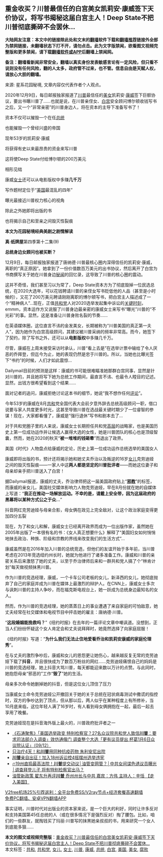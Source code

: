  <h2>重金收买？川普最信任的白宫美女凯莉安·康威签下天价协议，将写书揭秘这届白宫主人！Deep State不把川普彻底撕碎不会罢休…</h2> <p class="notice"><b>大陆网友注意：本文中的链接除此处和文末的<a href="https://github.com/bannedbook/fanqiang" >翻墙</a>软件下载和<a href="https://github.com/killgcd/justmysocks/blob/master/README.md">翻墙推荐</a>链接外全部为禁网链接，未翻墙状态下打不开，请勿点击。此为文字版禁闻，欲看图文视频完整版和更多禁闻，请下载<a href="https://github.com/bannedbook/fanqiang">翻墙软件或APP</a>后翻墙上禁闻网。</p><p>备注：翻墙看新闻非常安全，翻墙以真实身份发表敏感言论有一定风险，但只看不说则没有任何风险，翻的人太多，政府管不过来，也不管。信息自由是天赋人权，请放心大胆的翻墙。</b></p>  <div class="entry"> <p></p> <p>来源: 星系花园秘境, 文章内容仅代表作者个人观点。</p> <p>2020年12月9日，每日邮报独家报道了<a href="https://www.bannedbook.org/bnews/tag/%e5%b7%9d%e6%99%ae/" class="st_tag internal_tag" rel="tag" title="标签 川普 下的日志">川普</a>最信任的<a href="https://www.bannedbook.org/bnews/tag/%e7%be%8e%e5%a5%b3/" class="st_tag internal_tag" rel="tag" title="标签 美女 下的日志">美女</a>凯莉安·<a href="https://www.bannedbook.org/bnews/tag/%e5%ba%b7%e5%a8%81/" class="st_tag internal_tag" rel="tag" title="标签 康威 下的日志">康威</a>签下巨额协议，要出书曝川普了……也就是说，在川普亲侄女、<a href="https://www.bannedbook.org/bnews/tag/%e7%99%bd%e5%ae%ab/" class="st_tag internal_tag" rel="tag" title="标签 白宫 下的日志">白宫</a>安全顾问博尔顿收钱写书之后，又一个“非常亲密”的川普身边人，将在资本的主导下准备写书了！</p> <p>资本不仅可以摧毁一个在任<a href="https://www.bannedbook.org/bnews/tag/%e6%80%bb%e7%bb%9f/" class="st_tag internal_tag" rel="tag" title="标签 总统 下的日志">总统</a></p> <p>也能摧毁一个曾经兴盛的帝国</p> <p>现年53岁的凯莉安·康威</p> <p>将获得有史以来最昂贵的资金来写川普</p> <p>这将使Deep State付给博尔顿的200万美元</p> <p>相形见绌</p> <p>康威<a href="https://www.bannedbook.org/bnews/tag/%e5%a5%b3%e5%a3%ab/" class="st_tag internal_tag" rel="tag" title="标签 女士 下的日志">女士</a>还可以从电影版权中多赚<strong style="font-weight: 600;">几千万</strong></p> <p>写作题材定位于“<a href="https://www.bannedbook.org/bnews/tag/%e7%be%8e%e5%9b%bd/" class="st_tag internal_tag" rel="tag" title="标签 美国 下的日志">美国</a>最混乱的四年”</p>  <p>曝光最接近川普权力核心的视角</p> <p>除此之外她即将出版的书</p> <p>也将揭示自己和至亲之间毁灭性裂痕</p> <p></p> <p><strong style="font-weight: 600;">本文为花园秘境经典美剧之剧情解读</strong></p> <p><strong style="font-weight: 600;">真·纸牌屋</strong>第四季第十二集(9)</p> <p></p> <p><strong>总统身边女顾问也被买断？</strong></p> <p>12月9日，每日邮报独家报道了唐纳德·川普最核心圈内深得信任的凯莉安·康威，离职的“真正原因”。她拿到了一份价值数百万美元的出书协议，然后离开了白宫为书商撰写关于她在川普身边<span class='wp_keywordlink'><a href="https://www.bannedbook.org/forum8/" title="中国禁文秘闻" target="_blank">秘闻</a></span>的回忆录，这导致了川普的核心圈的震动。</p> <p>这并不奇怪，我们甚至习以为常了，Deep State资本方为了彻底毁掉一位民选总统，在2020大选年，可以花钱聘请川普的亲侄女写书贬低他的人品（甚至是小时候的），又花了200万美元聘请刚刚离职的博尔顿写书，把白宫主人描述成了一个“精神病人”…现在，正值<a href="https://www.bannedbook.org/bnews/tag/%e5%85%b1%e5%92%8c%e5%85%9a/" class="st_tag internal_tag" rel="tag" title="标签 共和党 下的日志">共和党</a>人对2020选举发起集中诉讼的<span class='wp_keywordlink'><a href="https://www.bannedbook.org/forum2/topic151.html" title="关键时刻：李鹏日记" target="_blank">关键时刻</a></span>，emmm，资本运作方又说服了川普身边最亲密的康威女士来写书“曝光”川普的“不光彩”的事。显然，这是准备让川普身败名裂的节奏……</p> <p>在英语媒体圈，这位直言不讳的金发美女，长期被称为“川普美国的真正第一夫人”，因为她作为白宫高级顾问，其建议被川普采纳的频率非常高。而今，她签下了契约，除了写书之外，还可以从<strong style="font-weight: 600;">电影版权</strong>中多赚几千万。</p>  <p>尽管，康威在上周末接受采访时承认，川普“看上去是”在选举计票中输给了令人厌恶的乔拜登，但迄今为止，她的表现仍然是忠于川普的。所以，当她也比曝光签下“书约”的时候，人们才如此震惊…</p> <p></p> <p>Dailymail目前的预测是这样：康威的书可能很难瞄准她那群白宫同事，显然是针对川普的，并且她将写下她为总统工作期间，最直言不讳、也最令人瞠目的记述。显然，出钱方很希望看到这个结果……</p> <p>面对记者的追问，康威拒绝讨论这本书的细节，她说“我不想作任何<span class='wp_keywordlink_affiliate'><a href="https://www.bannedbook.org/bnews/comments/" title="新闻评论" target="_blank">评论</a></span>”。</p> <p>今年53岁的康威在8月<a href="https://www.bannedbook.org/bnews/tag/%E5%85%B1%E5%92%8C/" class="st_tag internal_tag" rel="tag" title="标签 共和 下的日志">共和</a>党全国代表大会前夕意外辞去总统高级顾问一职，借口说要与家人共度更多时光，这甚至导致川普在选战最关键时期少了一位睿智的参谋！现在，大家都看懂了，康威是“强行退休”写书和剧本去了…</p> <p>对于共和党圈子里的人来说，康威女士长期担任共和党<span class='wp_keywordlink_affiliate'><a href="https://www.bannedbook.org/bnews/ccpdope/" title="中共高层内幕" target="_blank">高层</a></span>的战略家，也是美国历史上第一位成功运作并让候选人赢得大选的女性，她是川普团队的核心也是顶级智囊，然而，她在2020的秋天“<strong style="font-weight: 600;">被一堆堆的钱砸晕</strong>”而退出了政界。</p> <p>美国《时代》人物盘点给康威的定论，历史上第一位成功运作总统选举的美国女人<br /> </p> <p>康威即将出版的书，预计还将揭示她和她丈夫乔治以及叛逆的16岁<a href="https://www.bannedbook.org/bnews/tag/%e5%a5%b3%e5%84%bf/" class="st_tag internal_tag" rel="tag" title="标签 女儿 下的日志">女儿</a>克劳迪娅之间的毁灭性裂痕——一家人中这<strong style="font-weight: 600;">两人都是坚定的川普批评者</strong>——而她这位妻子和母亲却亲手把川普送入了白宫！</p> <p>据Dailymail报道，康威的丈夫，乔治律师把这一届美国政府贴上“<strong style="font-weight: 600;"><span class='wp_keywordlink'><a href="https://www.bannedbook.org/forum11/topic281.html" title="禁片：评中国共产党的邪教本质" target="_blank">邪教</a></span></strong>”的标签，而康威的亲女儿，美国社交媒体影响力人物克劳迪娅，早在8月份就在她的自媒体上写道：“<strong style="font-weight: 600;">我正在推动一场解放运动。不幸的是，请戴上安全带，因为这届政府的黑幕将以某种方式公之于众…</strong>”</p> <p>抖音网红克劳迪娅与母亲合影，母女俩在政见上完全敌对，让这个政治家庭变得更加四分五裂<br /> </p> <p>现在，为了和女儿和解，康威女士已经离开政界而成为一位出版作家，虽然她在2005年出版了一本很有名的书：《女人真正想要什么》解释了“美国妇女如何悄悄地抹去政治、种族、阶级和宗教的界线来改变我们的生活方式”…</p>  <p>康威虽然是在2016年加入川普的总统竞选，但他们的友谊开始于多年前，当川普考虑在2013年竞选纽约州长时，她就为他进行了诸多准备工作。康威和川普的亲密关系后来激怒了她的丈夫，以至于乔治律师后来和一群共和党人搞了个“林肯计划”每天做视频抹黑川普。</p> <p></p> <p>作为川普的竞选经理，康威，一个卡车公司老板的女儿，新泽西的女儿，她彻底抛弃了自己的家庭并成为川普在媒体上最激烈的辩护人。在CNN上，康威女士多次与讽刺川普的主持人争吵，而在福克斯电视台上，她一跃成为总统身边最知名的女人。</p> <p>然而，作为川普的竞选经理，她的蒸蒸日上的事业遭遇了来自家庭的可怕敌意，她丈夫经常在社交媒体和电视节目中抨击她的雇主：唐纳德·川普。</p> <p></p> <p>“<strong style="font-weight: 600;">这段婚姻能挽救吗？</strong>”《纽约时报》在去年的一篇评论文章中嘲讽道。没想到，正当人们纷纷怀疑这个女人肯定会和丈夫说拜拜时，她竟然选择了向家庭屈服！</p> <p>《纽约时报》写道：“<strong style="font-weight: 600;">为什么我们无法止住地爱看乔治和凯莉安康威的家庭伦理秀</strong>”。</p> <p></p> <p>在与丈夫的激烈争吵后，康威和女儿的恩怨更让她伤心，越来越反复无常的克劳迪娅下载了<strong style="font-weight: 600;">抖音</strong>，并且很快成为了数百万粉丝的网红……克劳迪娅痛恨自己的妈妈是川普的竞选经理，她上抖音大骂川普，每天都能迎来数以万计的点赞。与此同时，她抱怨母亲“邪恶的”工作“<strong style="font-weight: 600;">毁了</strong>”她的生活。</p> <p>母亲多次命令她删掉她的抖音，但是这位女儿顶住了压力<br /> </p> <p>当康威女士命令克劳迪娅公开撤回关于她的关于总统在冠状病毒测试中撒谎的指控时，双方的争吵达到了顶点，但从那以后，两人似乎在某种程度上有所修补，当10月底来临，这位年轻人满了16岁时，有人看到母女俩拥抱在一起，最后一起去享用了晚餐。</p>  <p>克劳迪娅现在是抖音海外版上最火的，川普政府批评者之一<br /> </p> <ul class='op-related-articles' title='相关阅读'> <li><a href='https://www.bannedbook.org/bnews/bannedvideo/20201210/1445267.html' target='_blank'>《石涛聚焦》「美国选举政变 特别检察官？27名众议院共和党人致信<b>川普</b>：要求司法部介入调查」效仿通俄门 调查整个大选「更有议员提出 杯葛1月6日众议院认证」（09/12）</a></li> <li><a href='https://www.bannedbook.org/bnews/worldnews/20201210/1445242.html' target='_blank'>只治疗4天！和<b>川普</b>用同种抗疫药物 朱利安尼出院</a></li> <li><a href='https://www.bannedbook.org/bnews/worldnews/20201210/1445241.html' target='_blank'><b>川普</b>亲自出征！加入18州诉讼控4摇摆州选举违宪</a></li> <li><a href='https://www.bannedbook.org/bnews/bannedvideo/20201210/1445236.html' target='_blank'>🔥19州直捣最高法院！<b>川普</b>提交动议│油管变网管？│中共女间谍色诱议员曝光│调查拜登儿子 将有特别检察官出马？</a></li> <li><a href='https://www.bannedbook.org/bnews/bannedvideo/20201210/1445234.html' target='_blank'>油管新政策 翟东升再评<b>川普</b> 乔州州长与中共  嘉宾：方伟  主持人：辛恬 【走入美国】</a></li> </ul> <p class="texttj"> <a href="https://www.bannedbook.org/forum23/topic22702.html" target="_blank">V2free机场25%引荐返利：全平台免费SS/V2ray节点+经济套餐高速翻墙</a><br/> <a href="https://github.com/bannedbook/fanqiang/wiki/%E7%A6%81%E9%97%BB%E7%BD%91%E5%AE%89%E5%8D%93%E7%BF%BB%E5%A2%99%E6%96%B0%E9%97%BBAPP" target="_blank">免费PC翻墙、安卓VPN翻墙APP</a></p><p>事实证明，川普时代对出版业的资本家来说，是一个巨大的利好，同时让许多反对和支持美国第45任总统的人（或在很多情况下是强烈反对）掏了腰包。比如，咱们的一些群友，就掏钱买了玛丽·川普写的抹黑她亲叔叔的书，用来研究一个女人到底能多狠……</p><a name='sharetosocial'></a>       <div><b>本文的图文或视频完整版</b>：<a href='https://www.bannedbook.org/bnews/worldnews/usa/20201210/1444938.html'>重金收买？川普最信任的白宫美女凯莉安·康威签下天价协议，将写书揭秘这届白宫主人！Deep State不把川普彻底撕碎不会罢休…</a></div>  </div><!--END ENTRY--> <div class="postfooter"> <div>本文标签：<a href="https://www.bannedbook.org/bnews/tag/%E5%85%B1%E5%92%8C/" rel="tag">共和</a>, <a href="https://www.bannedbook.org/bnews/tag/%e5%85%b1%e5%92%8c%e5%85%9a/" rel="tag">共和党</a>, <a href="https://www.bannedbook.org/bnews/tag/%e5%a5%b3%e5%84%bf/" rel="tag">女儿</a>, <a href="https://www.bannedbook.org/bnews/tag/%e5%a5%b3%e5%a3%ab/" rel="tag">女士</a>, <a href="https://www.bannedbook.org/bnews/tag/%e5%b7%9d%e6%99%ae/" rel="tag">川普</a>, <a href="https://www.bannedbook.org/bnews/tag/%e5%ba%b7%e5%a8%81/" rel="tag">康威</a>, <a href="https://www.bannedbook.org/bnews/tag/%e6%80%bb%e7%bb%9f/" rel="tag">总统</a>, <a href="https://www.bannedbook.org/bnews/tag/%e7%99%bd%e5%ae%ab/" rel="tag">白宫</a>, <a href="https://www.bannedbook.org/bnews/tag/%e7%be%8e%e5%9b%bd/" rel="tag">美国</a>, <a href="https://www.bannedbook.org/bnews/tag/%e7%be%8e%e5%a5%b3/" rel="tag">美女</a>, <a href="https://www.bannedbook.org/bnews/tag/%e8%85%90%e8%b4%a5/" rel="tag">腐败</a></div>  </div><!--END POSTFOOTER--> 